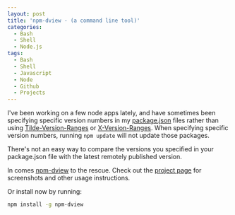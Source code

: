 ```yaml
---
layout: post
title: 'npm-dview - (a command line tool)'
categories:
  - Bash
  - Shell
  - Node.js
tags:
  - Bash
  - Shell
  - Javascript
  - Node
  - Github
  - Projects
---
```


I've been working on a few node apps lately, and have sometimes been specifying specific
version numbers in my [package.json](https://npmjs.org/doc/json.html#dependencies) files
rather than using [Tilde-Version-Ranges](https://npmjs.org/doc/json.html#Tilde-Version-Ranges)
or [X-Version-Ranges](https://npmjs.org/doc/json.html#X-Version-Ranges). When specifying specific
version numbers, running `npm update` will not update those packages.

There's not an easy way to compare the versions you specified in your package.json file
with the latest remotely published version.

In comes [npm-dview](/projects/npm-dview) to the rescue. Check out the
[project page](/projects/npm-dview) for screenshots and other usage instructions.

Or install now by running:

```bash
npm install -g npm-dview
```
